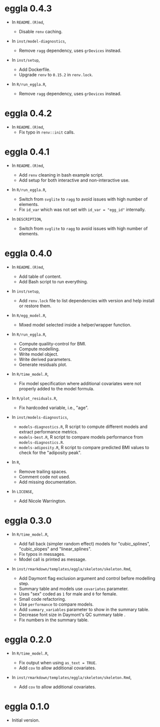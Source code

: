# eggla 0.4.3

- In `README.(R)md`,
  - Disable `renv` caching.

- In `inst/model-diagnostics`,
  - Remove `ragg` dependency, uses `grDevices` instead.

- In `inst/setup`,
  - Add Dockerfile.
  - Upgrade `renv` to `0.15.2` in `renv.lock`.

- In `R/run_eggla.R`,
  - Remove `ragg` dependency, uses `grDevices` instead.

# eggla 0.4.2

- In `README.(R)md`,
  - Fix typo in `renv::init` calls.

# eggla 0.4.1

- In `README.(R)md`,
  - Add `renv` cleaning in bash example script.
  - Add setup for both interactive and non-interactive use.

- In `R/run_eggla.R`,
  - Switch from `svglite` to `ragg` to avoid issues with high number of elements.
  - Fix `id_var` which was not set with `id_var = "egg_id"` internally.

- In `DESCRIPTION`,
  - Switch from `svglite` to `ragg` to avoid issues with high number of elements.

# eggla 0.4.0

- In `README.(R)md`,
  - Add table of content.
  - Add Bash script to run everything.

- In `inst/setup`,
  - Add `renv.lock` file to list dependencies with version and help install or restore them.

- In `R/egg_model.R`,
  - Mixed model selected inside a helper/wrapper function.

- In `R/run_eggla.R`,
  - Compute quaility-control for BMI.
  - Compute modelling.
  - Write model object.
  - Write derived parameters.
  - Generate residuals plot.

- In `R/time_model.R`,
  - Fix model specification where additional covariates were not properly added to the model formula.

- In `R/plot_residuals.R`,
  - Fix hardcoded variable, i.e., "age".

- In `inst/models-diagnostics`,
  - `models-diagnostics.R`, R script to compute different models and extract performance metrics.
  - `models-best.R`, R script to compare models performance from `models-diagnostics.R`.
  - `models-adiposity.R`, R script to compare predicted BMI values to check for the "adiposity peak".

- In `R`,
  - Remove trailing spaces.
  - Comment code not used.
  - Add missing documentation.

- In `LICENSE`,
  - Add Nicole Warrington.

# eggla 0.3.0

- In `R/time_model.R`,
  - Add fall back (simpler random effect) models for "cubic_splines", "cubic_slopes" and "linear_splines".
  - Fix typos in messages.
  - Model call is printed as message.

- In `inst/rmarkdown/templates/eggla/skeleton/skeleton.Rmd`,
  - Add Daymont flag exclusion argument and control before modelling step.
  - Summary table and models use `covariates` parameter.
  - Uses "sex" coded as `1` for male and `0` for female.
  - Small code refactoring.
  - Use `performance` to compare models.
  - Add `summary_variables` parameter to show in the summary table.
  - Decrease font size in Daymont's QC summary table .
  - Fix numbers in the summary table.

# eggla 0.2.0

- In `R/time_model.R`,
  - Fix output when using `as_text = TRUE`.
  - Add `cov` to allow additional covariates.

- In `inst/rmarkdown/templates/eggla/skeleton/skeleton.Rmd`,
  - Add `cov` to allow additional covariates.

# eggla 0.1.0

- Initial version.
